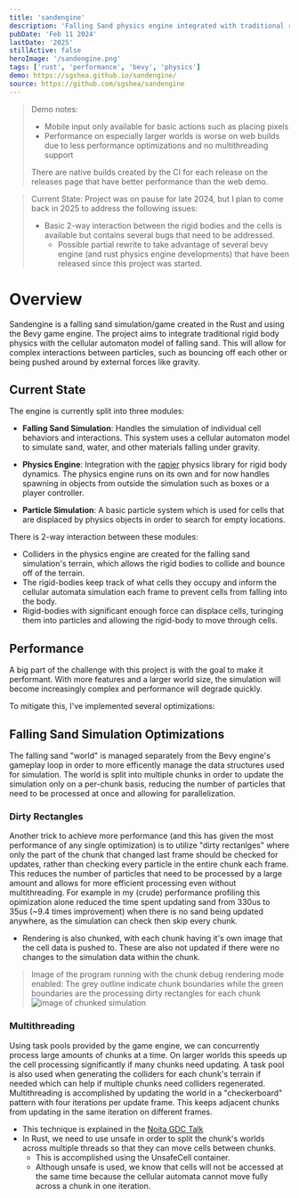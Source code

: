 ```yaml
---
title: 'sandengine'
description: 'Falling Sand physics engine integrated with traditional rigid body physics.'
pubDate: 'Feb 11 2024'
lastDate: '2025'
stillActive: false
heroImage: '/sandengine.png'
tags: ['rust', 'performance', 'bevy', 'physics']
demo: https://sgshea.github.io/sandengine/
source: https://github.com/sgshea/sandengine
---
```


> Demo notes:
> - Mobile input only available for basic actions such as placing pixels
> - Performance on especially larger worlds is worse on web builds due to less performance optimizations and no multithreading support
>
> There are native builds created by the CI for each release on the releases page that have better performance than the web demo.

> Current State:
> Project was on pause for late 2024, but I plan to come back in 2025 to address the following issues:
> - Basic 2-way interaction between the rigid bodies and the cells is available but contains several bugs that need to be addressed.
>   - Possible partial rewrite to take advantage of several bevy engine (and rust physics engine developments) that have been released since this project was started.

# Overview
Sandengine is a falling sand simulation/game created in the Rust and using the Bevy game engine. The project aims to integrate traditional rigid body physics with the cellular automaton model of falling sand. This will allow for complex interactions between particles, such as bouncing off each other or being pushed around by external forces like gravity.

## Current State
The engine is currently split into three modules:

- **Falling Sand Simulation**: Handles the simulation of individual cell behaviors and interactions.
This system uses a cellular automaton model to simulate sand, water, and other materials falling under gravity.

- **Physics Engine**: Integration with the [rapier](https://rapier.rs/) physics library for rigid body dynamics. 
The physics engine runs on its own and for now handles spawning in objects from outside the simulation such as boxes or a player controller.

- **Particle Simulation**: A basic particle system which is used for cells that are displaced by physics objects in order to search for empty locations.

There is 2-way interaction between these modules:
- Colliders in the physics engine are created for the falling sand simulation's terrain, which allows the rigid bodies to collide and bounce off of the terrain.
- The rigid-bodies keep track of what cells they occupy and inform the cellular automata simulation each frame to prevent cells from falling into the body.
- Rigid-bodies with significant enough force can displace cells, turinging them into particles and allowing the rigid-body to move through cells.

## Performance
A big part of the challenge with this project is with the goal to make it performant. With more features and a larger world size, the simulation will become increasingly complex and performance will degrade quickly.

To mitigate this, I've implemented several optimizations:
## Falling Sand Simulation Optimizations
The falling sand "world" is managed separately from the Bevy engine's gameplay loop in order to more efficently manage the data structures used for simulation.
The world is split into multiple chunks in order to update the simulation only on a per-chunk basis, reducing the number of particles that need to be processed at once and allowing for parallelization.

### Dirty Rectangles
Another trick to achieve more performance (and this has given the most performance of any single optimization) is to utilize "dirty rectanlges" where only the part of the chunk that changed last frame should be checked for updates, rather than checking every particle in the entire chunk each frame. This reduces the number of particles that need to be processed by a large amount and allows for more efficient processing even without multithreading. For example in my (crude) performance profiling this opimization alone reduced the time spent updating sand from 330us to 35us (~9.4 times improvement) when there is no sand being updated anywhere, as the simulation can check then skip every chunk.

- Rendering is also chunked, with each chunk having it's own image that the cell data is pushed to. These are also not updated if there were no changes to the simulation data within the chunk.

> Image of the program running with the chunk debug rendering mode enabled:
> The grey outline indicate chunk boundaries while the green boundaries are the processing dirty rectangles for each chunk
![image of chunked simulation](/sandengine_chunks.png)

### Multithreading
Using task pools provided by the game engine, we can concurrently process large amounts of chunks at a time. On larger worlds this speeds up the cell processing significantly if many chunks need updating.
A task pool is also used when generating the colliders for each chunk's terrain if needed which can help if multiple chunks need colliders regenerated.
Multithreading is accomplished by updating the world in a "checkerboard" pattern with four iterations per update frame. This keeps adjacent chunks from updating in the same iteration on different frames.
- This technique is explained in the [Noita GDC Talk](https://www.youtube.com/watch?v=prXuyMCgbTc)
- In Rust, we need to use unsafe in order to split the chunk's worlds across multiple threads so that they can move cells between chunks.
    - This is accomplished using the UnsafeCell container.
    - Although unsafe is used, we know that cells will not be accessed at the same time because the cellular automata cannot move fully across a chunk in one iteration.